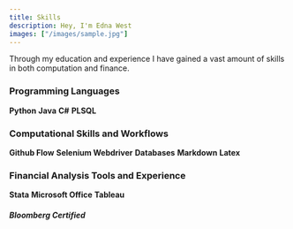 ```yaml
---
title: Skills
description: Hey, I'm Edna West
images: ["/images/sample.jpg"]
---
```


Through my education and experience I have gained a vast amount of skills in both computation and finance.

### Programming Languages
**Python**
**Java**
**C#**
**PLSQL**

### Computational Skills and Workflows
**Github Flow**
**Selenium Webdriver**
**Databases**
**Markdown**
**Latex**

### Financial Analysis Tools and Experience
**Stata**
**Microsoft Office**
**Tableau**
##### Bloomberg Certified